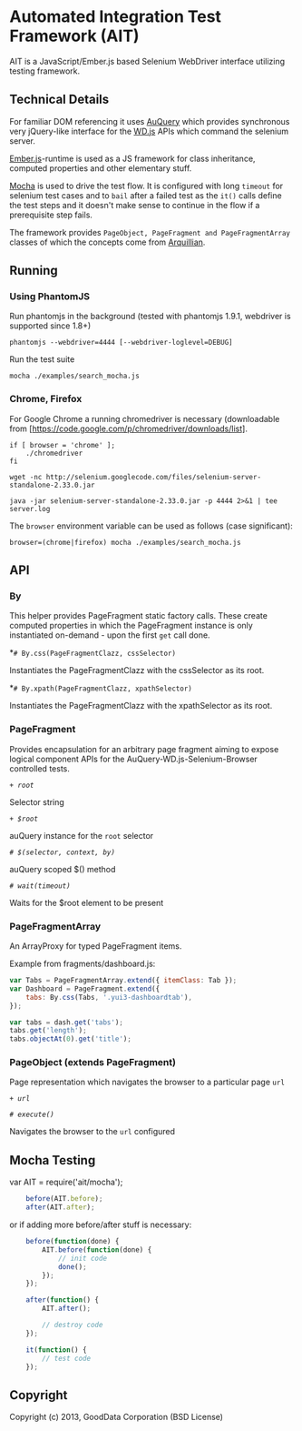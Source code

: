 Automated Integration Test Framework (AIT)
==========================================

AIT is a JavaScript/Ember.js based Selenium WebDriver interface utilizing testing framework.

Technical Details
-----------------
For familiar DOM referencing it uses [AuQuery](https://github.com/cyrjano/AuQuery) which provides synchronous very jQuery-like interface for the [WD.js](https://github.com/admc/wd) APIs which command the selenium server.

[Ember.js](http://emberjs.com)-runtime is used as a JS framework for class inheritance, computed properties and other elementary stuff.

[Mocha](http://visionmedia.github.io/mocha) is used to drive the test flow. It is configured with long `timeout` for selenium test cases and to `bail` after a failed test as the `it()` calls define the test steps and it doesn't make sense to continue in the flow if a prerequisite step fails.

The framework provides `PageObject, PageFragment and PageFragmentArray` classes of which the concepts come from [Arquillian](http://arquillian.org/blog/2012/09/19/introducting-arquillian-graphene-page-fragments/).


Running
-------

### Using PhantomJS

Run phantomjs in the background (tested with phantomjs 1.9.1, webdriver is supported since 1.8+)

```
phantomjs --webdriver=4444 [--webdriver-loglevel=DEBUG]
```

Run the test suite
```
mocha ./examples/search_mocha.js
```


### Chrome, Firefox

For Google Chrome a running chromedriver is necessary (downloadable from [https://code.google.com/p/chromedriver/downloads/list].

```
if [ browser = 'chrome' ];
    ./chromedriver
fi

wget -nc http://selenium.googlecode.com/files/selenium-server-standalone-2.33.0.jar

java -jar selenium-server-standalone-2.33.0.jar -p 4444 2>&1 | tee server.log
```

The `browser` environment variable can be used as follows (case significant):

```
browser=(chrome|firefox) mocha ./examples/search_mocha.js
```


API
---

### By

This helper provides PageFragment static factory calls. These create computed properties in which the PageFragment instance is only instantiated on-demand - upon the first `get` call done.

 *`# By.css(PageFragmentClazz, cssSelector)`

   Instantiates the PageFragmentClazz with the cssSelector as its root.

 *`# By.xpath(PageFragmentClazz, xpathSelector)`

   Instantiates the PageFragmentClazz with the xpathSelector as its root.

### PageFragment

Provides encapsulation for an arbitrary page fragment aiming to expose logical component APIs for the AuQuery-WD.js-Selenium-Browser controlled tests.

 *`+ root`*

   Selector string

 *`+ $root`*

   auQuery instance for the `root` selector

 *`# $(selector, context, by)`*

   auQuery scoped $() method

 *`# wait(timeout)`*

   Waits for the $root element to be present

### PageFragmentArray

An ArrayProxy for typed PageFragment items.

Example from fragments/dashboard.js:

```javascript
var Tabs = PageFragmentArray.extend({ itemClass: Tab });
var Dashboard = PageFragment.extend({
    tabs: By.css(Tabs, '.yui3-dashboardtab'),
});

var tabs = dash.get('tabs');
tabs.get('length');
tabs.objectAt(0).get('title');
```


### PageObject (extends PageFragment)

Page representation which navigates the browser to a particular page `url`

 *`+ url`*

 *`# execute()`*

   Navigates the browser to the `url` configured


Mocha Testing
-------------

var AIT = require('ait/mocha');

```javascript
    before(AIT.before);
    after(AIT.after);
```

or if adding more before/after stuff is necessary:

```javascript
    before(function(done) {
        AIT.before(function(done) {
            // init code
            done();
        });
    });

    after(function() {
        AIT.after();

        // destroy code
    });

    it(function() {
        // test code
    });
```

Copyright
---------

Copyright (c) 2013, GoodData Corporation (BSD License)
